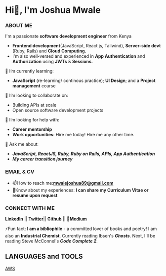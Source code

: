 # Hi👋, I'm Joshua Mwale 

### ABOUT ME
I'm a passionate **software development engineer** from Kenya
* **Frontend development**(JavaScript, React.js, Tailwind), **Server-side devt** (Ruby, Rails) and **Cloud Computing.**
* I'm also well-versed and experienced in **App Authentication** and **Authorization** using **JWTs** & **Sessions.**

🌱 I’m currently learning: 
* **JavaScript** (re-learning/ continous practice); **UI Design**; and a **Project management** course

👯 I’m looking to collaborate on:
* Building APIs at scale
* Open source software development projects
 
🤔 I’m looking for help with:
* **Career mentorship**
* **Work opportunities**: Hire me today! Hire me any other time. 
 
💬 Ask me about:
* ***JavaScript, ReactJS, Ruby, Ruby on Rails, APIs, App Authentication***
* ***My career transition journey***

### EMAIL & CV
* 📫How to reach me:**mwalejoshua89@gmail.com**
* 📄Know about my experiences: **I can share my Curriculum Vitae or resume upon request**
 
 ### CONNECT WITH ME
[**LinkedIn**](https://www.linkedin.com/in/joshua-mwale-8a8a3557/) || [**Twitter**](https://twitter.com/joshua_mwale)|| [**Github**](https://github.com/joshuamwale) || 📝[**Medium**](https://medium.com/@mwale_josh)

⚡Fun fact: **I am a bibliophile** - a committed lover of books and poetry! I am also an **Industrial Chemist**. Currently reading Ibsen's ***Ghosts***. Next, I'll be reading Steve McConnel's ***Code Complete 2***.

## LANGUAGES and TOOLS
[AWS](https://aws.amazon.com/amplify/)


